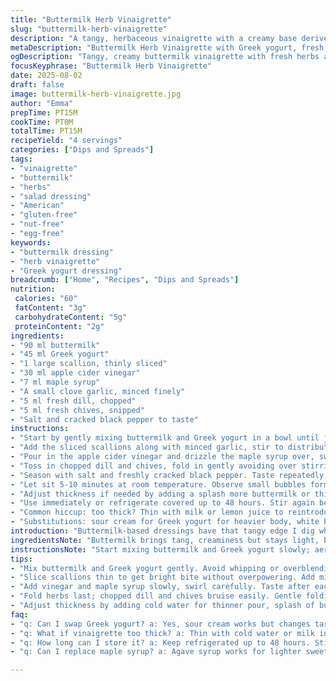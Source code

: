 ```yaml
---
title: "Buttermilk Herb Vinaigrette"
slug: "buttermilk-herb-vinaigrette"
description: "A tangy, herbaceous vinaigrette with a creamy base derived from buttermilk and Greek yogurt. Swaps out white wine vinegar for apple cider vinegar and replaces honey with maple syrup for a subtler sweetness. Fresh dill and chives add green brightness alongside scallions. Light, versatile, great for leafy greens or roasted veggies. Bold flavor without eggs, nuts, or gluten. Whisked to a loose pourable consistency, balances acidity and creaminess with minimum fuss."
metaDescription: "Buttermilk Herb Vinaigrette with Greek yogurt, fresh dill, scallions, and maple syrup. Tangy, creamy, bright—great for greens and roasted veggies alike."
ogDescription: "Tangy, creamy buttermilk vinaigrette with fresh herbs and maple syrup. Sharp scallions, mellow garlic, bright dill. Dairy-based, light, versatile dressing."
focusKeyphrase: "Buttermilk Herb Vinaigrette"
date: 2025-08-02
draft: false
image: buttermilk-herb-vinaigrette.jpg
author: "Emma"
prepTime: PT15M
cookTime: PT0M
totalTime: PT15M
recipeYield: "4 servings"
categories: ["Dips and Spreads"]
tags:
- "vinaigrette"
- "buttermilk"
- "herbs"
- "salad dressing"
- "American"
- "gluten-free"
- "nut-free"
- "egg-free"
keywords:
- "buttermilk dressing"
- "herb vinaigrette"
- "Greek yogurt dressing"
breadcrumb: ["Home", "Recipes", "Dips and Spreads"]
nutrition: 
 calories: "60"
 fatContent: "3g"
 carbohydrateContent: "5g"
 proteinContent: "2g"
ingredients:
- "90 ml buttermilk"
- "45 ml Greek yogurt"
- "1 large scallion, thinly sliced"
- "30 ml apple cider vinegar"
- "7 ml maple syrup"
- "A small clove garlic, minced finely"
- "5 ml fresh dill, chopped"
- "5 ml fresh chives, snipped"
- "Salt and cracked black pepper to taste"
instructions:
- "Start by gently mixing buttermilk and Greek yogurt in a bowl until just combined, creamy but still fluid."
- "Add the sliced scallions along with minced garlic, stir to distribute evenly; aromas begin to lift here, sharp and fresh."
- "Pour in the apple cider vinegar and drizzle the maple syrup over, swirl slowly. Vinegar sharpness should cut through the richness, balance is key."
- "Toss in chopped dill and chives, fold in gently avoiding over stirring that smashes herbs."
- "Season with salt and freshly cracked black pepper. Taste repeatedly; seasoning evolves as ingredients mingle."
- "Let sit 5-10 minutes at room temperature. Observe small bubbles forming around herbs—sign of flavors marrying."
- "Adjust thickness if needed by adding a splash more buttermilk or thinning with cold water for pouring ease."
- "Use immediately or refrigerate covered up to 48 hours. Stir again before serving, herbs may settle."
- "Common hiccup: too thick? Thin with milk or lemon juice to reintroduce brightness and loosen texture."
- "Substitutions: sour cream for Greek yogurt for heavier body, white balsamic vinegar if cider vinegar unavailable. Maple can swap with agave or rice syrup for different sweet notes."
introduction: "Buttermilk-based dressings have that tangy edge I dig when greens get boring. Tried the classic but wanted something less predictable—swapped the usual vinegar for apple cider, maple syrup instead of honey. The subtle warmth and less sharp acidity changed the whole vibe. Herbs? Fresh dill and chives... those bright grassy notes killed it every time. Scallions over regular onion—sharper, fresher punch. Creamy but not gloopy. Whisk briefly, just enough. Took me a few tries to nail the balance: too much vinegar, it screams; too little, meh. Sitting a few minutes softens raw garlic’s bite, lets everything meld. Always taste mid-step. You end up with a dressing that clings but has a lightness—like it belongs. And it's forgiving, easy to fix if off on texture or sweetness. Can’t stress enough—do not skimp on fresh herbs, they bring it alive."
ingredientsNote: "Buttermilk brings tang, creaminess but stays light, better than mayo-heavy dressings that bloat. Greek yogurt stands in for sour cream—a more controlled tartness plus protein boost. To vary textures, scallions provide sharper onion bite, replacing the usual sweet yellow ones. For acidity, apple cider vinegar introduces a softer sourness, less harsh, with fruity undertones, subtle grassy hints. Maple syrup replaces honey not just for a vegan pivot but its mellow, caramel-like sweetness that tames the vinegar’s snap without masked sugar flavor. Garlic must be finely minced so it disperses evenly; raw garlic can overwhelm if chunky. Fresh herbs essential—dill and chives for their aromatic complexity and green brightness. Salt and pepper finishing touches balance and bring out individual notes. Substitution options abound: use white balsamic vinegar for delicacy, or swap maple for agave for less flavor impact. Texture differences require attention — thin the dressing with milk or water if too thick, or add more yogurt if too runny. Olive oil? Skipped here to keep light, but a splash is okay if richer mouthfeel wanted."
instructionsNote: "Start mixing buttermilk and Greek yogurt slowly; aerate slightly to avoid lumps but don’t overblend or get whipped cream. Adding scallions and garlic early lets sharp aromatics infuse the base fluid. Vinegar plus maple syrup added gradually to balance acidity against sweetness — add syrup in teaspoons, taste after each to avoid over sweetness. Herbs folded in last preserve their integrity and prevent bruising which releases bitter flavors. Salt at the end lets you control seasoning precisely — too early makes it harder to judge balance. Resting the vinaigrette 5–10 minutes at room temp is critical: it allows flavors to marry, garlic to mellow. Visual cues: herbs floating steadily, tiny bubbles forming around green bits indicate lively emulsion forming, mild fermentation from fresh ingredients. If texture seems off, thin with cold water—not hot, to preserve freshness—or add a splash more buttermilk for silkiness. Refrigerate promptly if not used right away, stir before serving since herbs settle and liquids separate. Common mistake: ignoring rest time; dressing tastes uneven or raw if served immediately. Efficiency tip: prep herbs and scallions first, measure liquids in a single container for speedy assembly."
tips:
- "Mix buttermilk and Greek yogurt gently. Avoid whipping or overblending. Texture should stay creamy but pourable. Air bubbles signal overmixing. Keep it loose to coat greens well."
- "Slice scallions thin to get bright bite without overpowering. Add minced garlic early to soften harsh raw aroma. Let vinaigrette rest 5-10 minutes at room temp; flavors marry, raw garlic mellows."
- "Add vinegar and maple syrup slowly, swirl carefully. Taste after each addition to balance acidity with subtle sweetness. Maple syrup replaces honey for less sharp sugar impression and vegan option."
- "Fold herbs last; chopped dill and chives bruise easily. Gentle folding preserves aroma. Bruised herbs turn bitter fast. Watch small bubbles around herbs as hint for resting time and flavor melding."
- "Adjust thickness by adding cold water for thinner pour, splash of buttermilk if too loose. Olive oil optional but changes mouthfeel; skip to keep light. Season salt and pepper last, taste repeatedly."
faq:
- "q: Can I swap Greek yogurt? a: Yes, sour cream works but changes tartness and texture. More fat, less tang. Use plain yogurt for looser consistency. Each tweak shifts balance, so taste often."
- "q: What if vinaigrette too thick? a: Thin with cold water or milk in small amounts. Hot water kills freshness. Or add buttermilk slowly for silkier body. Avoid overthinning or lose coating power."
- "q: How long can I store it? a: Keep refrigerated up to 48 hours. Stir before use; herbs settle and liquids separate. Let take edge off at room temp before serving for flavors to pop again."
- "q: Can I replace maple syrup? a: Agave syrup works for lighter sweetness; rice syrup is less flavorful but less overpowering. Avoid honey if vegan. Adjust quantity to keep subtle sweet-acid balance."

---
```

